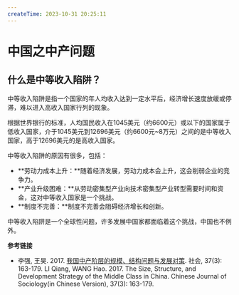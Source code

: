 ```yaml
---
createTime: 2023-10-31 20:25:11
---
```

# 中国之中产问题

## 什么是中等收入陷阱？

中等收入陷阱是指一个国家的年人均收入达到一定水平后，经济增长速度放缓或停滞，难以进入高收入国家行列的现象。

根据世界银行的标准，人均国民收入在1045美元（约6600元）或以下的国家属于低收入国家，介于1045美元到12696美元（约6600元~8万元）之间的是中等收入国家，高于12696美元的是高收入国家。

中等收入陷阱的原因有很多，包括：

- **劳动力成本上升：**随着经济发展，劳动力成本会上升，这会削弱企业的竞争力。
- **产业升级困难：**从劳动密集型产业向技术密集型产业转型需要时间和资金，这对中等收入国家是一个挑战。
- **制度不完善：**制度不完善会阻碍经济增长和创新。

中等收入陷阱是一个全球性问题，许多发展中国家都面临着这个挑战，中国也不例外。









**参考链接**

- 李强, 王昊. 2017. [我国中产阶层的规模、结构问题与发展对策](http://html.rhhz.net/society/html/20170307.htm). 社会, 37(3): 163-179. LI Qiang, WANG Hao. 2017. The Size, Structure, and Development Strategy of the Middle Class in China. Chinese Journal of Sociology(in Chinese Version), 37(3): 163-179.